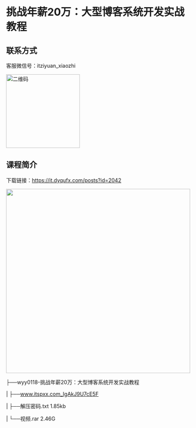 # 挑战年薪20万：大型博客系统开发实战教程

## 联系方式

客服微信号：itziyuan_xiaozhi

<img src="https://ziyuanyun.oss-cn-guangzhou.aliyuncs.com/common/20240614073449/666b82192834a.jpg" width="200" height="200" alt="二维码">

## 课程简介

下载链接：https://it.dyqufx.com/posts?id=2042

<img src="https://ziyuanyun.oss-cn-guangzhou.aliyuncs.com/yun/20240515183635/66449033520d3.jpg" width="500" alt="">

  ├──wyy0118-挑战年薪20万：大型博客系统开发实战教程

 | ├──www.itspxx.com_IgAkJ9U7cE5F

 | ├──解压密码.txt 1.85kb

 | └──视频.rar 2.46G

  